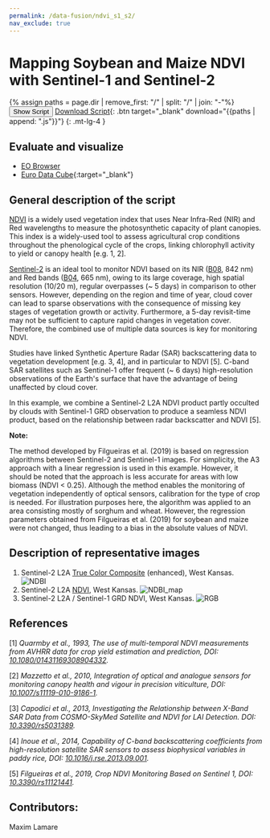 ```yaml
---
permalink: /data-fusion/ndvi_s1_s2/
nav_exclude: true
---
```


# Mapping Soybean and Maize NDVI with Sentinel-1 and Sentinel-2
  
{% assign paths = page.dir | remove_first: "/" | split: "/" | join: "-"%}
<button class="btn btn-primary" id="toggle-script" onclick="toggleScript()">Show Script</button>
[Download Script](script.js){: .btn target="_blank" download="{{paths | append: ".js"}}"}
{: .mt-lg-4 }

<div id="script" style="display:none;"> 
{% highlight javascript %}
{% include_relative script.js %}
{% endhighlight %}
</div>
  
## Evaluate and visualize  
 - [EO Browser](https://sentinelshare.page.link/i7t2)
 - [Euro Data Cube](https://eurodatacube.com/marketplace/notebooks/contributions/EDC_SentinelHub_DataFusion_NDVI.ipynb){:target="_blank"}   
  
## General description of the script  
  
[NDVI](https://custom-scripts.sentinel-hub.com/sentinel-2/ndvi/) is a widely used vegetation index that uses Near Infra-Red (NIR) and Red wavelengths to measure the photosynthetic capacity of plant canopies. This index is a widely-used tool to assess agricultural crop conditions throughout the phenological cycle of the crops, linking chlorophyll activity to yield or canopy health [e.g. 1, 2].

[Sentinel-2](https://www.sentinel-hub.com/explore/data/) is an ideal tool to monitor NDVI based on its NIR ([B08](https://docs.sentinel-hub.com/api/latest/#/data/Sentinel-2-L2A?id=available-bands-and-data), 842 nm) and Red bands ([B04](https://docs.sentinel-hub.com/api/latest/#/data/Sentinel-2-L2A?id=available-bands-and-data), 665 nm), owing to its large coverage, high spatial resolution (10/20 m), regular overpasses (~ 5 days) in comparison to other sensors. However, depending on the region and time of year, cloud cover can lead to sparse observations with the consequence of missing key stages of vegetation growth or activity. Furthermore, a 5-day revisit-time may not be sufficient to capture rapid changes in vegetation cover. Therefore, the combined use of multiple data sources is key for monitoring NDVI.

Studies have linked Synthetic Aperture Radar (SAR) backscattering data to vegetation development [e.g. 3, 4], and in particular to NDVI [5]. C-band SAR satellites such as Sentinel-1 offer frequent (~ 6 days) high-resolution observations of the Earth's surface that have the advantage of being unaffected by cloud cover.

In this example, we combine a Sentinel-2 L2A NDVI product partly occulted by clouds with Sentinel-1 GRD observation to produce a seamless NDVI product, based on the relationship between radar backscatter and NDVI [5].

**Note:**

The method developed by Filgueiras et al. (2019) is based on regression algorithms between Sentinel-2 and Sentinel-1 images. For simplicity, the A3 approach with a linear regression is used in this example. However, it should be noted that the approach is less accurate for areas with low biomass (NDVI < 0.25). Although the method enables the monitoring of vegetation independently of optical sensors, calibration for the type of crop is needed. For illustration purposes here, the algorithm was applied to an area consisting mostly of sorghum and wheat. However, the regression parameters obtained from Filgueiras et al. (2019) for soybean and maize
 were not changed, thus leading to a bias in the absolute values of NDVI. 

## Description of representative images  
  
1. Sentinel-2 L2A [True Color Composite](https://apps.sentinel-hub.com/eo-browser/?lat=37.7235&lng=-100.8442&zoom=11&time=2019-04-26&preset=1_TRUE_COLOR&datasource=Sentinel-2%20L2A) (enhanced), West Kansas.  
![NDBI](fig/im1.jpg)   
2. Sentinel-2 L2A [NDVI](https://custom-scripts.sentinel-hub.com/sentinel-2/ndvi/), West Kansas. 
![NDBI_map](fig/im2.jpg)  
3. Sentinel-2 L2A / Sentinel-1 GRD NDVI, West Kansas. 
![RGB](fig/im3.jpg)  

## References

[1] _Quarmby et al., 1993, The use of multi-temporal NDVI measurements from AVHRR data for crop yield estimation and prediction, DOI: [10.1080/01431169308904332](https://www.tandfonline.com/doi/abs/10.1080/01431169308904332)._

[2] _Mazzetto et al., 2010, Integration of optical and analogue sensors for monitoring canopy health and vigour in precision viticulture, DOI: [10.1007/s11119-010-9186-1](https://link.springer.com/article/10.1007/s11119-010-9186-1)._

[3] _Capodici et al., 2013, Investigating the Relationship between X-Band SAR Data from COSMO-SkyMed Satellite and NDVI for LAI Detection. DOI: [10.3390/rs5031389](https://www.mdpi.com/2072-4292/5/3/1389)._

[4] _Inoue et al., 2014, Capability of C-band backscattering coefficients from high-resolution satellite SAR sensors to assess biophysical variables in paddy rice, DOI: [10.1016/j.rse.2013.09.001](https://www.sciencedirect.com/science/article/abs/pii/S0034425713003039)._

[5] _Filgueiras et al., 2019, Crop NDVI Monitoring Based on Sentinel 1, DOI: [10.3390/rs11121441](https://www.mdpi.com/2072-4292/11/12/1441)._
  
## Contributors:  
Maxim Lamare
